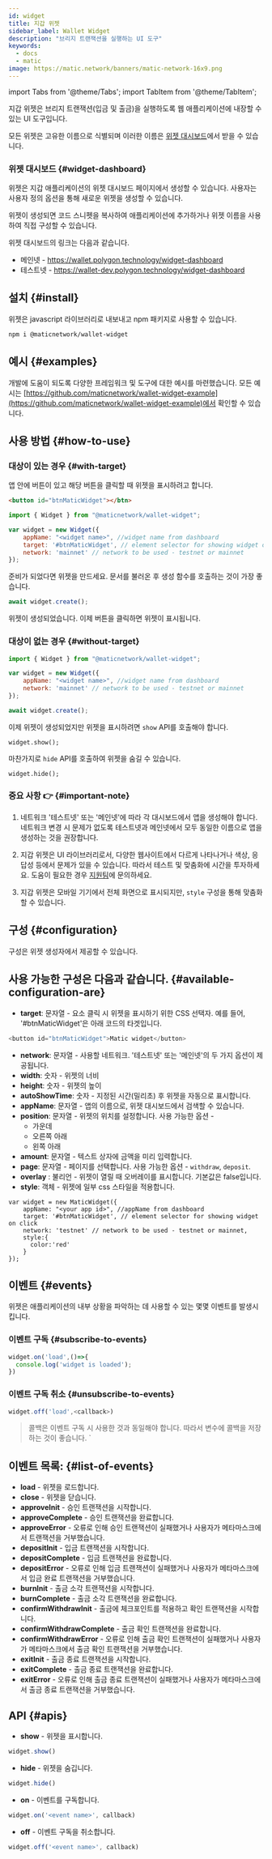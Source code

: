```yaml
---
id: widget
title: 지갑 위젯
sidebar_label: Wallet Widget
description: "브리지 트랜잭션을 실행하는 UI 도구"
keywords:
  - docs
  - matic
image: https://matic.network/banners/matic-network-16x9.png
---
```

import Tabs from '@theme/Tabs';
import TabItem from '@theme/TabItem';

지갑 위젯은 브리지 트랜잭션(입금 및 출금)을 실행하도록 웹 애플리케이션에 내장할 수 있는 UI 도구입니다.

모든 위젯은 고유한 이름으로 식별되며 이러한 이름은 [위젯 대시보드](https://wallet.polygon.technology/widget-dashboard)에서 받을 수 있습니다.

### 위젯 대시보드 {#widget-dashboard}

위젯은 지갑 애플리케이션의 위젯 대시보드 페이지에서 생성할 수 있습니다. 사용자는 사용자 정의 옵션을 통해 새로운 위젯을 생성할 수 있습니다.

위젯이 생성되면 코드 스니펫을 복사하여 애플리케이션에 추가하거나 위젯 이름을 사용하여 직접 구성할 수 있습니다.

위젯 대시보드의 링크는 다음과 같습니다.

* 메인넷 - https://wallet.polygon.technology/widget-dashboard
* 테스트넷 - https://wallet-dev.polygon.technology/widget-dashboard

## 설치 {#install}

위젯은 javascript 라이브러리로 내보내고 npm 패키지로 사용할 수 있습니다.

```bash
npm i @maticnetwork/wallet-widget
```

## 예시 {#examples}

개발에 도움이 되도록 다양한 프레임워크 및 도구에 대한 예시를 마련했습니다. 모든 예시는 [https://github.com/maticnetwork/wallet-widget-example](https://github.com/maticnetwork/wallet-widget-example)에서 확인할 수 있습니다.

## 사용 방법 {#how-to-use}
### 대상이 있는 경우 {#with-target}

앱 안에 버튼이 있고 해당 버튼을 클릭할 때 위젯을 표시하려고 합니다.

```html
<button id="btnMaticWidget"></btn>
```

```javascript
import { Widget } from "@maticnetwork/wallet-widget";

var widget = new Widget({
    appName: "<widget name>", //widget name from dashboard
    target: '#btnMaticWidget', // element selector for showing widget on click
    network: 'mainnet' // network to be used - testnet or mainnet
});
```

준비가 되었다면 위젯을 만드세요. 문서를 불러온 후 생성 함수를 호출하는 것이 가장 좋습니다.

```javascript
await widget.create();
```
위젯이 생성되었습니다. 이제 버튼을 클릭하면 위젯이 표시됩니다.

### 대상이 없는 경우 {#without-target}

```javascript
import { Widget } from "@maticnetwork/wallet-widget";

var widget = new Widget({
    appName: "<widget name>", //widget name from dashboard
    network: 'mainnet' // network to be used - testnet or mainnet
});

await widget.create();
```

이제 위젯이 생성되었지만 위젯을 표시하려면 `show` API를 호출해야 합니다.

```
widget.show();
```

마찬가지로 `hide` API를 호출하여 위젯을 숨길 수 있습니다.

```
widget.hide();
```

### 중요 사항 👉 {#important-note}

1. 네트워크 '테스트넷' 또는 '메인넷'에 따라 각 대시보드에서 앱을 생성해야 합니다. 네트워크 변경 시 문제가 없도록 테스트넷과 메인넷에서 모두 동일한 이름으로 앱을 생성하는 것을 권장합니다.

2. 지갑 위젯은 UI 라이브러리로서, 다양한 웹사이트에서 다르게 나타나거나 색상, 응답성 등에서 문제가 있을 수 있습니다. 따라서 테스트 및 맞춤화에 시간을 투자하세요. 도움이 필요한 경우 [지원팀](https://support.polygon.technology/)에 문의하세요.

3. 지갑 위젯은 모바일 기기에서 전체 화면으로 표시되지만, `style` 구성을 통해 맞춤화할 수 있습니다.

## 구성 {#configuration}

구성은 위젯 생성자에서 제공할 수 있습니다.

## 사용 가능한 구성은 다음과 같습니다. {#available-configuration-are}

- **target**: 문자열 - 요소 클릭 시 위젯을 표시하기 위한 CSS 선택자. 예를 들어, '#btnMaticWidget'은 아래 코드의 타겟입니다.

```javascript
<button id="btnMaticWidget">Matic widget</button>
```

- **network**: 문자열 - 사용할 네트워크. '테스트넷' 또는 '메인넷'의 두 가지 옵션이 제공됩니다.
- **width**: 숫자 - 위젯의 너비
- **height**: 숫자 - 위젯의 높이
- **autoShowTime**: 숫자 - 지정된 시간(밀리초) 후 위젯을 자동으로 표시합니다.
- **appName**: 문자열 - 앱의 이름으로, 위젯 대시보드에서 검색할 수 있습니다.
- **position**: 문자열 - 위젯의 위치를 설정합니다. 사용 가능한 옵션 -
    - 가운데
    - 오른쪽 아래
    - 왼쪽 아래
- **amount**: 문자열 - 텍스트 상자에 금액을 미리 입력합니다.
- **page**: 문자열 - 페이지를 선택합니다. 사용 가능한 옵션 - `withdraw`, `deposit`.
- **overlay** : 불리언 - 위젯이 열릴 때 오버레이를 표시합니다. 기본값은 false입니다.
- **style**: 객체 - 위젯에 일부 css 스타일을 적용합니다.

```
var widget = new MaticWidget({
    appName: "<your app id>", //appName from dashboard
    target: '#btnMaticWidget', // element selector for showing widget on click
    network: 'testnet' // network to be used - testnet or mainnet,
    style:{
      color:'red'
    }
});
```

## 이벤트 {#events}

위젯은 애플리케이션의 내부 상황을 파악하는 데 사용할 수 있는 몇몇 이벤트를 발생시킵니다.

### 이벤트 구독 {#subscribe-to-events}

```javascript
widget.on('load',()=>{
  console.log('widget is loaded');
})
```

### 이벤트 구독 취소 {#unsubscribe-to-events}

```javascript
widget.off('load',<callback>)
```

> 콜백은 이벤트 구독 시 사용한 것과 동일해야 합니다. 따라서 변수에 콜백을 저장하는 것이 좋습니다. `

## 이벤트 목록: {#list-of-events}

- **load** - 위젯을 로드합니다.
- **close** - 위젯을 닫습니다.
- **approveInit** - 승인 트랜잭션을 시작합니다.
- **approveComplete** - 승인 트랜잭션을 완료합니다.
- **approveError** - 오류로 인해 승인 트랜잭션이 실패했거나 사용자가 메타마스크에서 트랜잭션을 거부했습니다.
- **depositInit** - 입금 트랜잭션을 시작합니다.
- **depositComplete** - 입금 트랜잭션을 완료합니다.
- **depositError** - 오류로 인해 입금 트랜잭션이 실패했거나 사용자가 메타마스크에서 입금 완료 트랜잭션을 거부했습니다.
- **burnInit** - 출금 소각 트랜잭션을 시작합니다.
- **burnComplete** - 출금 소각 트랜잭션을 완료합니다.
- **confirmWithdrawInit** - 출금에 체크포인트를 적용하고 확인 트랜잭션을 시작합니다.
- **confirmWithdrawComplete** - 출금 확인 트랜잭션을 완료합니다.
- **confirmWithdrawError** - 오류로 인해 출금 확인 트랜잭션이 실패했거나 사용자가 메타마스크에서 출금 확인 트랜잭션을 거부했습니다.
- **exitInit** - 출금 종료 트랜잭션을 시작합니다.
- **exitComplete** - 출금 종료 트랜잭션을 완료합니다.
- **exitError** - 오류로 인해 출금 종료 트랜잭션이 실패했거나 사용자가 메타마스크에서 출금 종료 트랜잭션을 거부했습니다.

## API {#apis}

- **show** -
위젯을 표시합니다.

```javascript
widget.show()
```

- **hide** -
위젯을 숨깁니다.

```javascript
widget.hide()
```

- **on** -
이벤트를 구독합니다.

```javascript
widget.on('<event name>', callback)
```

- **off** -
이벤트 구독을 취소합니다.

```javascript
widget.off('<event name>', callback)
```
